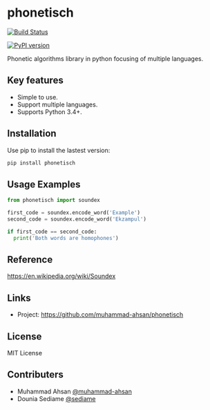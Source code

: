 # phonetisch 

[![Build Status](https://travis-ci.org/muhammad-ahsan/phonetisch.svg?branch=master)](https://travis-ci.org/muhammad-ahsan/phonetisch)

[![PyPI version](https://badge.fury.io/py/phonetisch.svg)](https://badge.fury.io/py/phonetisch)


Phonetic algorithms library in python focusing of multiple languages.

## Key features
* Simple to use.
* Support multiple languages.
* Supports Python 3.4+.

## Installation
Use pip to install the lastest version:

```bash
pip install phonetisch
```

## Usage Examples
```python
from phonetisch import soundex

first_code = soundex.encode_word('Example')
second_code = soundex.encode_word('Ekzampul')

if first_code == second_code:
  print('Both words are homophones')
```

## Reference
https://en.wikipedia.org/wiki/Soundex


## Links
* Project: https://github.com/muhammad-ahsan/phonetisch

## License
MIT License

## Contributers
* Muhammad Ahsan [@muhammad-ahsan](https://github.com/muhammad-ahsan)
* Dounia Sediame [@sediame](https://github.com/sediame)
